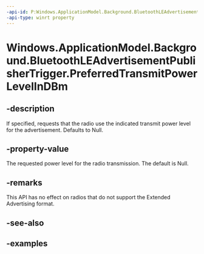 ```yaml
---
-api-id: P:Windows.ApplicationModel.Background.BluetoothLEAdvertisementPublisherTrigger.PreferredTransmitPowerLevelInDBm
-api-type: winrt property
---
```


<!-- Property syntax.
public IReference<short> PreferredTransmitPowerLevelInDBm { get;  set; }
-->

# Windows.ApplicationModel.Background.BluetoothLEAdvertisementPublisherTrigger.PreferredTransmitPowerLevelInDBm

## -description
If specified, requests that the radio use the indicated transmit power level for the advertisement. Defaults to Null.

## -property-value
The requested power level for the radio transmission. The default is Null.

## -remarks
This API has no effect on radios that do not support the Extended Advertising format.

## -see-also

## -examples
